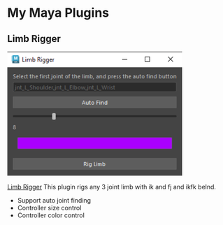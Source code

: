 # My Maya Plugins

## Limb Rigger

<img src="./assets/LimbRigger.PNG" width=400>

[Limb Rigger]("./src/LimbRigger.py")
This  plugin rigs any 3 joint limb with ik and fj and ikfk belnd.

* Support auto joint finding
* Controller size control
* Controller color control